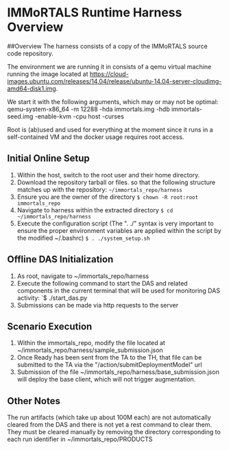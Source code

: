 # IMMoRTALS Runtime Harness Overview

##Overview
The harness consists of a copy of the IMMoRTALS source code repository.

The environment we are running it in consists of a qemu virtual machine running the image located at https://cloud-images.ubuntu.com/releases/14.04/release/ubuntu-14.04-server-cloudimg-amd64-disk1.img.

We start it with the following arguments, which may or may not be optimal: qemu-system-x86_64 -m 12288 -hda immortals.img -hdb immortals-seed.img -enable-kvm -cpu host -curses

Root is (ab)used and used for everything at the moment since it runs in a self-contained VM and the docker usage requires root access.

## Initial Online Setup
1.  Within the host, switch to the root user and their home directory.
2.  Download the repository tarball or files. so that the following structure matches up with the repository:
    `~/immortals_repo/harness`
3.  Ensure you are the owner of the directory
    `$ chown -R root:root immortals_repo`
3.  Navigate to harness within the extracted directory
    `$ cd ~/immortals_repo/harness`
4.  Execute the configuration script (The ". ./" syntax is very important to ensure the proper environment variables are applied within the script by the modified ~/.bashrc)
    `$ . ./system_setup.sh`

## Offline DAS Initialization
1.  As root, navigate to ~/immortals_repo/harness
2.  Execute the following command to start the DAS and related components in the current terminal that will be used for monitoring DAS activity:
    `$ ./start_das.py
4.  Submissions can be made via http requests to the server

## Scenario Execution
1. Within the immortals_repo, modify the file located at ~/immortals_repo/harness/sample_submission.json
2. Once Ready has been sent from the TA to the TH, that file can be submitted to the TA via the "/action/submitDeploymentModel" url
3. Submission of the file ~/immortals_repo/harness/base_submission.json will deploy the base client, which will not trigger augmentation.

## Other Notes
The run artifacts (which take up about 100M each) are not automatically cleared from the DAS and there is not yet a
 rest command to clear them. They must be cleared manually by removing the directory corresponding to each run 
 identifier in ~/immortals_repo/PRODUCTS  
